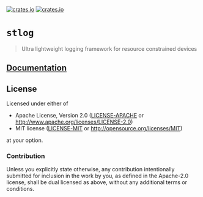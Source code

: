 [![crates.io](https://img.shields.io/crates/v/stlog.svg)](https://crates.io/crates/stlog)
[![crates.io](https://img.shields.io/crates/d/stlog.svg)](https://crates.io/crates/stlog)

# `stlog`

> Ultra lightweight logging framework for resource constrained devices

## [Documentation](https://docs.rs/stlog/)

## License

Licensed under either of

- Apache License, Version 2.0 ([LICENSE-APACHE](LICENSE-APACHE) or
  http://www.apache.org/licenses/LICENSE-2.0)
- MIT license ([LICENSE-MIT](LICENSE-MIT) or http://opensource.org/licenses/MIT)

at your option.

### Contribution

Unless you explicitly state otherwise, any contribution intentionally submitted
for inclusion in the work by you, as defined in the Apache-2.0 license, shall be
dual licensed as above, without any additional terms or conditions.
